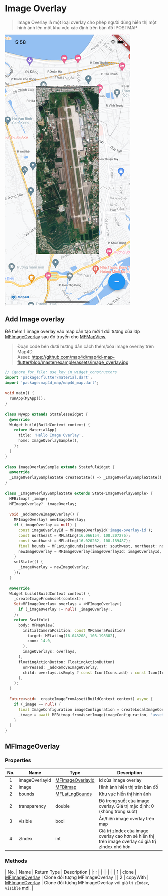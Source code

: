 # Image Overlay

> Image Overlay là một loại overlay cho phép người dùng hiển thị một hình ảnh lên một khu vực xác định trên bản đồ IPOSTMAP

![Image Overlay](../../resources/image-overlay.png)

## Add Image overlay

Để thêm 1 image overlay vào map cần tạo mới 1 đối tượng của lớp [MFImageOverlay](//pub.dev/documentation/map4d_map/latest/map4d_map/MFImageOverlay-class.html) sau đó truyền cho [MFMapView](/ipostmap-map/flutter/v1.0/guides/mapview.md).  

> Đoạn code bên dưới hướng dẫn cách thêm/xóa image overlay trên Map4D.  
Asset: https://github.com/map4d/map4d-map-flutter/blob/master/example/assets/image_overlay.jpg

```dart
// ignore_for_file: use_key_in_widget_constructors
import 'package:flutter/material.dart';
import 'package:map4d_map/map4d_map.dart';

void main() {
  runApp(MyApp());
}

class MyApp extends StatelessWidget {
  @override
  Widget build(BuildContext context) {
    return MaterialApp(
      title: 'Hello Image Overlay',
      home: ImageOverlaySample(),
    );
  }
}

class ImageOverlaySample extends StatefulWidget {
  @override
  _ImageOverlaySampleState createState() => _ImageOverlaySampleState();
}

class _ImageOverlaySampleState extends State<ImageOverlaySample> {
  MFBitmap? _image;
  MFImageOverlay? _imageOverlay;

  void _addRemoveImageOverlay() {
    MFImageOverlay? newImageOverlay;
    if (_imageOverlay == null) {
      const imageOverlayId = MFImageOverlayId('image-overlay-id');
      const northeast = MFLatLng(16.066154, 108.207276);
      const southwest = MFLatLng(16.020262, 108.189487);
      final bounds = MFLatLngBounds(southwest: southwest, northeast: northeast);
      newImageOverlay = MFImageOverlay(imageOverlayId: imageOverlayId, image: _image!, bounds: bounds);
    }
    setState(() {
      _imageOverlay = newImageOverlay;
    });
  }

  @override
  Widget build(BuildContext context) {
    _createImageFromAsset(context);
    Set<MFImageOverlay> overlays = <MFImageOverlay>{
      if (_imageOverlay != null) _imageOverlay!,
    };
    return Scaffold(
      body: MFMapView(
        initialCameraPosition: const MFCameraPosition(
          target: MFLatLng(16.043208, 108.198382),
          zoom: 14.0,
        ),
        imageOverlays: overlays,
      ),
      floatingActionButton: FloatingActionButton(
        onPressed: _addRemoveImageOverlay,
        child: overlays.isEmpty ? const Icon(Icons.add) : const Icon(Icons.remove),
      ),
    );
  }

  Future<void> _createImageFromAsset(BuildContext context) async {
    if (_image == null) {
      final ImageConfiguration imageConfiguration = createLocalImageConfiguration(context);
      _image = await MFBitmap.fromAssetImage(imageConfiguration, 'assets/image_overlay.jpg');
    }
  }
}
```

## MFImageOverlay

### Properties

| No. | Name | Type    | Description |
|:---:|------|---------|-------------|
|  1  | imageOverlayId | [MFImageOverlayId](//pub.dev/documentation/map4d_map/latest/map4d_map/MFImageOverlayId-class.html) | Id của image overlay |
|  2  | image          | [MFBitmap](https://pub.dev/documentation/map4d_map/latest/map4d_map/MFBitmap-class.html) | Hình ảnh hiển thị trên bản đồ |
|  2  | bounds         | [MFLatLngBounds](https://pub.dev/documentation/map4d_map/latest/map4d_map/MFLatLngBounds-class.html) | Khu vực hiển thị hình ảnh |
|  2  | transparency   | double | Độ trong suốt của image overlay. Giá trị mặc định: 0 (không trong suốt) |
|  3  | visible        | bool   | Ẩn/hiện image overlay trên map |
|  4  | zIndex         | int    | Giá trị zIndex của image overlay cao hơn sẽ hiển thị trên image overlay có giá trị zIndex nhỏ hơn |

### Methods

| No. | Name | Return Type | Description |
|:-:|-|-|-|-|
| 1 | clone | [MFImageOverlay](//pub.dev/documentation/map4d_map/latest/map4d_map/MFImageOverlay-class.html) | Clone đối tượng MFImageOverlay |
| 2 | copyWith | [MFImageOverlay](//pub.dev/documentation/map4d_map/latest/map4d_map/MFImageOverlay-class.html) | Clone đối tượng MFImageOverlay với giá trị `zIndex`, `visible` mới. |
